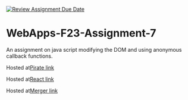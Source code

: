[![Review Assignment Due Date](https://classroom.github.com/assets/deadline-readme-button-24ddc0f5d75046c5622901739e7c5dd533143b0c8e959d652212380cedb1ea36.svg)](https://classroom.github.com/a/Kv-XePEp)
# WebApps-F23-Assignment-7
An assignment on java script modifying the DOM and using anonymous callback functions.

Hosted at[Pirate link](https://44-563-webapps-f23.github.io/44563-webapps-f23-assignment7-UdayaSri61001/pirate.html)

Hosted at[React link](https://44-563-webapps-f23.github.io/44563-webapps-f23-assignment7-UdayaSri61001/react.html)

Hosted at[Merger link](https://44-563-webapps-f23.github.io/44563-webapps-f23-assignment7-UdayaSri61001/merger.html)